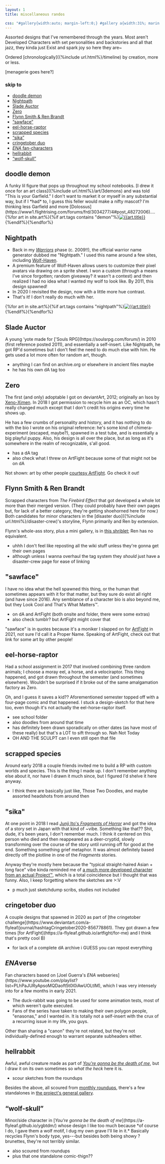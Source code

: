 ```yaml
---
layout: 1
title: miscellaneous randos

css: "#gallery{width:auto; margin-left:0;} #gallery a{width:31%; marin:.15em 1%;} nav{padding:1em 1em 1.25em; font-size:.85em; margin-top:1.25em;} nav h3{margin-top:0; display:inline-block; font-size:.85em;} nav li a{text-decoration:none;}"
---
```

Assorted designs that I've remembered through the years. Most aren't Developed Characters with set personalities and backstories and all that jazz, they kinda just Exist and spark joy so here they are~

Ordered [chronologically]({%include url.html%}/timeline) by creation, more or less.

\[menagerie goes here?]

<nav>
	<h3>skip to</h3><ul>
	<li><a href="#demon">doodle demon</a></li>
	<li><a href="#nightpath">Nightpath</a></li>
	<li><a href="#slade">Slade Auctor</a></li>
	<li><a href="#zero">Zero</a></li>
	<li><a href="#roommates">Flynn Smith & Ren Brandt</a></li>
	<li><a href="#sawface">“sawface”</a></li>
	<li><a href="#eel-horse-raptor">eel-horse-raptor</a></li>
	<li><a href="#species">scrapped species</a></li>
	<li><a href="#sika">“sika”</a></li>
	<li><a href="#cringetober">cringetober duo</a></li>
	<li><a href="#enaverse"><i>ENA</i> fan-characters</a></li>
	<li><a href="#hellrabbit">hellrabbit</a></li>
	<li><a href="#wolf">“wolf-skull”</a></li>
</ul></nav>

<h2 id="demon">doodle demon</h2>
A funky lil figure that pops up throughout my school notebooks. [I drew it once for an art class]({%include url.html%}/art/3demons) and was told "This is your Garfield." I don't want to market it or myself in any substantial way, but if I *had* to, I guess this feller would make a nifty mascot? I'm thinking less Garfield and more [Dolossus](https://www1.flightrising.com/forums/frd/3034277/4#post_48272006)....

<div id="gallery">{%for art in site.art%}{%if art.tags contains "demon"%}<a href="{{art.url}}"><img src="{%include url.html%}/assets/img/art/{{art.date|date:"%F"}}-tn{%if art.multi%}-demon{%endif%}.jpg" alt="{{art.title}}"/></a>{%endif%}{%endfor%}</div>

## Nightpath
- Back in my [<i>Warriors</i>](https://en.wikipedia.org/wiki/Warriors_(novel_series)) phase (c. 2009!!), the official warrior name generator dubbed me "Nightpath." I used this name around a few sites, including [Wolf-Haven](https://wolf-haven.com/).
- A premium feature of Wolf-Haven allows users to customize their pixel avatars via drawing on a sprite sheet. I won a custom (through a means I've since forgotten; random giveaway? it wasn't a contest) and then realized I had no idea what I wanted my wolf to look like. By 2011, this design spawned!
- In 2020 I revisited the design, now with a little more hue contrast.
- That's it! I don't really do much with her.

<div id="gallery">{%for art in site.art%}{%if art.tags contains "nightpath"%}<a href="{{art.url}}"><img src="{%include url.html%}/assets/img/art/{{art.date|date:"%F"}}-tn{%if art.multi%}-nightpath{%endif%}.jpg" alt="{{art.title}}"/></a>{%endif%}{%endfor%}</div>

<h2 id="slade">Slade Auctor</h2>
A young ’yote made for ['Souls RPG](https://soulsrpg.com/forum/) in 2010 (first reference posted 2011), and essentially a self-insert. Like Nightpath, he got RP'd sometimes but I don't feel the need to do much else with him. He gets used a lot more often for random art, though.

- anything I can find on archive.org or elsewhere in ancient files maybe
- he has his own dA tag too

## Zero
The first (and only) adoptable I got on deviantArt, 2012; originally an Isos by [Xeno-Ximen](https://www.deviantart.com/xeno-ximen). In 2018 I got permission to recycle him as an OC, which hasn't really changed much except that I don't credit his origins every time he shows up.

He has a few crumbs of personality and history, and it has nothing to do with the bio I wrote on his original reference: he's some kind of chimera-experiment (escaped, maybe?), spawned in a test tube, and is essentially a big playful puppy. Also, his design is all over the place, but as long as it's somewhere in the realm of recognizable, s'all good.

- has a dA tag
- also check what I threw on ArtFight because some of that might not be on dA

Not shown: art by other people [courtesy ArtFight](https://a-flyleaf.github.io/artfight/for-me). Go check it out!

<h2 id="roommates">Flynn Smith & Ren Brandt</h2>
Scrapped characters from <i>The Firebird Effect</i> that got developed a whole lot more than their merged version. (They could probably have their own pages but, for lack of a better category, they're getting shoehorned here for now.) Both candidates for minor characters in the [disaster duo]({%include url.html%}/disaster-crew)'s storyline, Flynn primarily and Ren by extension.

Flynn's whole-ass story, plus a mini gallery, is in [this shriblet](https://a-flyleaf.github.io/shriblets/2019-05-wiki/); Ren has no equivalent.

- uhhh I don't feel like reposting all the wiki stuff unless they're gonna get their own pages
- although unless I wanna overhaul the tag system they *should* just have a disaster-crew page for ease of linking

## "sawface"
I have no idea what the hell spawned this thing, or the human that sometimes appears with it for that matter, but they sure do exist all right (and have since 2016). Any semblance of a character bio is also beyond me, but they Look Cool and That's What Matters™.

- on dA and ArtFight (both onsite and folder, there were some extras)
- also check tumblr? but ArtFight might cover that

"sawface" is in quotes because it's a moniker I slapped on for [ArtFight](https://a-flyleaf.github.io/artfight/for-me) in 2021, not sure I'd call it a Proper Name. Speaking of ArtFight, check out that link for some art by other people!

## eel-horse-raptor
Had a school assignment in 2017 that involved combining three random animals; I choose a moray eel, a horse, and a velociraptor. This thing happened, and got drawn throughout the semester (and sometimes elsewhere). Wouldn't be surprised if it broke out of the same amalgamation factory as Zero.

Oh, and I guess it saves a kid?? Aforementioned semester topped off with a four-page comic and that happened. I stuck a design-sketch for that here too, even though it's not actually the eel-horse-raptor itself.

- see school folder
- also doodles from around that time
- has definitely been drawn sporadically on other dates (as have most of these really) but that's a LOT to sift through so. Nah Not Today
- OH AND THE SCULPT can I even still open that file

<h2 id="species">scrapped species</h2>
Around early 2018 a couple friends invited me to build a RP with custom worlds and species. This is the thing I made up. I don't remember anything else about it, nor have I drawn it much since, but I figured I'd shelve it here anyway.

- I think there are basically just like, Those Two Doodles, and maybe assorted headshots from around then

## "sika"
At one point in 2018 I read [Junji Ito's <i>Fragments of Horror</i>](https://en.wikipedia.org/wiki/Fragments_of_Horror) and got the idea of a story set in Japan with that kind of ~vibe. Something like that?? Shit, dude, it's been years, I don't remember much. I think it centered on this person who died and then reappeared as a deer-cryptid, slowly transforming over the course of the story until running off for good at the end. Something something grief metaphor. It was almost definitely based directly off the plotline in one of the <i>Fragments</i> stories.

Anyway they're mostly here because the "typical straight-haired Asian + long face" vibe kinda reminded me of [a much more developed character from an actual Project™](https://a-flyleaf.github.io/ygbtdm/cast/kay-lin), which is a total coincidence but I thought that was funny. Also, I keep forgetting where the sketches are <span style="display:inline-block;">>:V</span>

- p much just sketchdump scribs, studies not included

<h2 id="cringetober">cringetober duo</h2>
A couple designs that spawned in 2020 as part of [the cringetober challenge](https://www.deviantart.com/a-flyleaf/journal/hashtagCringetober2020-856778861). They got drawn a few times [for ArtFight](https://a-flyleaf.github.io/artfight/for-me) and I think that's pretty cool <span style="display:inline-block;">B)</span>

- for lack of a complete dA archive i GUESS you can repost everything

<h2 id="ena"><i>ENA</i>verse</h2>
Fan characters based on [Joel Guerra's <i>ENA</i> webseries](https://www.youtube.com/playlist?list=PLhPaJURyApsoMQDaoft5t0l0iAwUOLtlM), which I was very intensely into for a few months in early 2021.

- The duck-rabbit was going to be used for some animation tests, most of which weren't quite executed.
- Fans of the series have taken to making their own polygon people, "enasonas," and I wanted in. It is totally not a self-insert with the crux of a recurring issue in my life, you guys.

Other than sharing a "canon" they're not related, but they're not individually-defined enough to warrant separate subheaders either.

## hellrabbit
Awful, awful creature made as part of [<i>You're gonna be the death of me</i>](https://a-flyleaf.github.io/ygbtdm/), but I draw it on its own sometimes so *what the heck* here it is.

- scour sketches from the roundups

Besides the above, all scoured from [monthly roundups](https://a-flyleaf.github.io/ygbtdm/gallery/roundups), there's a few standalones in [the project's general gallery](https://a-flyleaf.github.io/ygbtdm/gallery).

<h2 id="wolf">“wolf-skull”</h2>
Minor/side character in [<i>You're gonna be the death of me</i>](https://a-flyleaf.github.io/ygbtdm/) whose design I like too much because *of course I do, I gave them a wolf motif, I dug my own grave I'll lie in it.* Basically recycles Flynn's body type, yes---but besides both being showy ?brunettes, they're not terribly similar.

- also scoured from roundups
- plus that one standalone comic-thign??